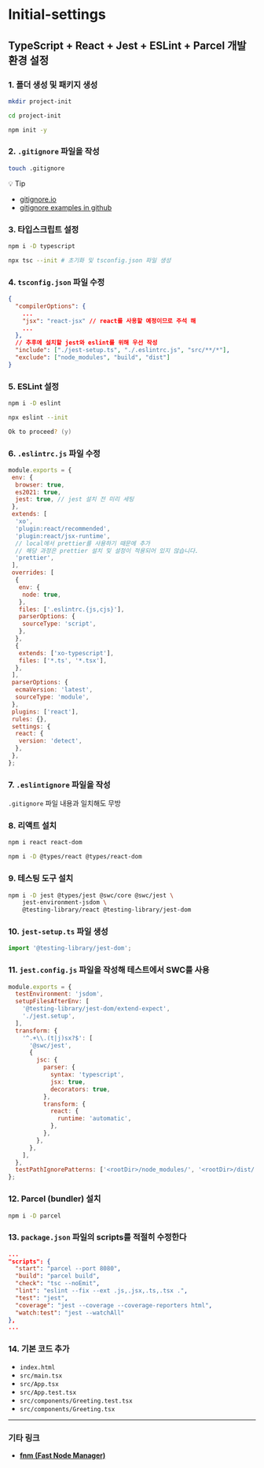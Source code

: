 # Initial-settings

## TypeScript + React + Jest + ESLint + Parcel 개발 환경 설정

### 1. 폴더 생성 및 패키지 생성

```zsh
mkdir project-init

cd project-init
```

```zsh
npm init -y
```

### 2. `.gitignore` 파일을 작성

```zsh
touch .gitignore
```

💡 Tip

- [gitignore.io](https://www.toptal.com/developers/gitignore)
- [gitignore examples in github](https://github.com/github/gitignore)

### 3. 타입스크립트 설정

```zsh
npm i -D typescript

npx tsc --init # 초기화 및 tsconfig.json 파일 생성
```

### 4. `tsconfig.json` 파일 수정

```json
{
  "compilerOptions": {
    ...
    "jsx": "react-jsx" // react를 사용할 예정이므로 주석 해
    ...
  },
  // 추후에 설치할 jest와 eslint를 위해 우선 작성
  "include": ["./jest-setup.ts", "./.eslintrc.js", "src/**/*"],
  "exclude": ["node_modules", "build", "dist"]
}
```

### 5. ESLint 설정

```zsh
npm i -D eslint

npx eslint --init

Ok to proceed? (y)
```

### 6. `.eslintrc.js` 파일 수정

```js
module.exports = {
 env: {
  browser: true,
  es2021: true,
  jest: true, // jest 설치 전 미리 세팅
 },
 extends: [
  'xo',
  'plugin:react/recommended',
  'plugin:react/jsx-runtime',
  // local에서 prettier를 사용하기 때문에 추가
  // 해당 과정은 prettier 설치 및 설정이 적용되어 있지 않습니다.
  'prettier', 
 ],
 overrides: [
  {
   env: {
    node: true,
   },
   files: ['.eslintrc.{js,cjs}'],
   parserOptions: {
    sourceType: 'script',
   },
  },
  {
   extends: ['xo-typescript'],
   files: ['*.ts', '*.tsx'],
  },
 ],
 parserOptions: {
  ecmaVersion: 'latest',
  sourceType: 'module',
 },
 plugins: ['react'],
 rules: {},
 settings: {
  react: {
   version: 'detect',
  },
 },
};
```

### 7. `.eslintignore` 파일을 작성

`.gitignore` 파일 내용과 일치해도 무방

### 8. 리액트 설치

```zsh
npm i react react-dom

npm i -D @types/react @types/react-dom
```

### 9. 테스팅 도구 설치

```zsh
npm i -D jest @types/jest @swc/core @swc/jest \
    jest-environment-jsdom \
    @testing-library/react @testing-library/jest-dom
```

### 10. `jest-setup.ts` 파일 생성

```ts
import '@testing-library/jest-dom';
```

### 11. `jest.config.js` 파일을 작성해 테스트에서 SWC를 사용

```js
module.exports = {
  testEnvironment: 'jsdom',
  setupFilesAfterEnv: [
    '@testing-library/jest-dom/extend-expect',
    './jest.setup',
  ],
  transform: {
    '^.+\\.(t|j)sx?$': [
      '@swc/jest',
      {
        jsc: {
          parser: {
            syntax: 'typescript',
            jsx: true,
            decorators: true,
          },
          transform: {
            react: {
              runtime: 'automatic',
            },
          },
        },
      },
    ],
  },
  testPathIgnorePatterns: ['<rootDir>/node_modules/', '<rootDir>/dist/'],
};

```

### 12. Parcel (bundler) 설치

```zsh
npm i -D parcel
```

### 13. `package.json` 파일의 scripts를 적절히 수정한다

```json
...
"scripts": {
  "start": "parcel --port 8080",
  "build": "parcel build",
  "check": "tsc --noEmit",
  "lint": "eslint --fix --ext .js,.jsx,.ts,.tsx .",
  "test": "jest",
  "coverage": "jest --coverage --coverage-reporters html",
  "watch:test": "jest --watchAll"
},
...
```

### 14. 기본 코드 추가

- `index.html`
- `src/main.tsx`
- `src/App.tsx`
- `src/App.test.tsx`
- `src/components/Greeting.test.tsx`
- `src/components/Greeting.tsx`

***

### 기타 링크

- [**fnm (Fast Node Manager)**](https://fnm.vercel.app/)
